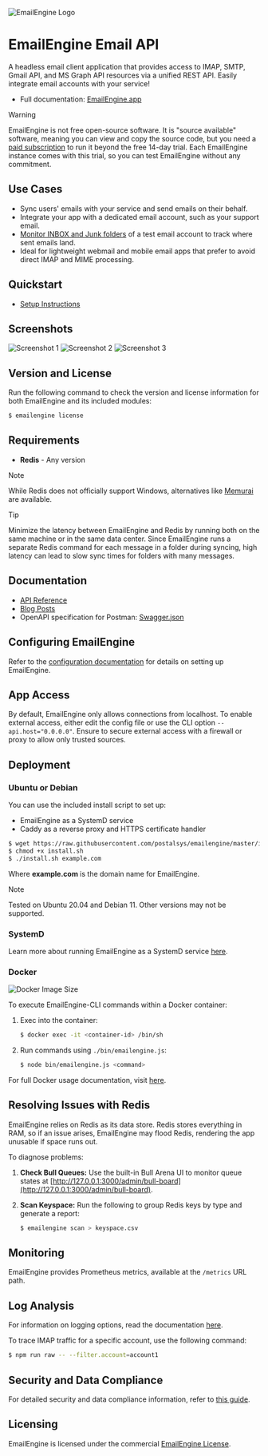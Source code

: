 ![EmailEngine Logo](https://raw.githubusercontent.com/postalsys/emailengine/master/static/logo/EmailEngine_logo_vert.png)

# EmailEngine Email API

A headless email client application that provides access to IMAP, SMTP, Gmail API, and MS Graph API resources via a unified REST API. Easily integrate email accounts with your service!

-   Full documentation: [EmailEngine.app](https://emailengine.app/)

> [!WARNING]
> EmailEngine is not free open-source software. It is "source available" software, meaning you can view and copy the source code, but you need a <a href="https://postalsys.com/plans">paid subscription</a> to run it beyond the free 14-day trial. Each EmailEngine instance comes with this trial, so you can test EmailEngine without any commitment.

## Use Cases

-   Sync users' emails with your service and send emails on their behalf.
-   Integrate your app with a dedicated email account, such as your support email.
-   [Monitor INBOX and Junk folders](https://docs.emailengine.app/measuging-inbox-spam-placement/) of a test email account to track where sent emails land.
-   Ideal for lightweight webmail and mobile email apps that prefer to avoid direct IMAP and MIME processing.

## Quickstart

-   [Setup Instructions](https://emailengine.app/set-up)

## Screenshots

![Screenshot 1](https://cldup.com/dC_4_suWrh.png)
![Screenshot 2](https://cldup.com/KibGXRw8Mm.png)
![Screenshot 3](https://cldup.com/mCxzWWjcLL.png)

## Version and License

Run the following command to check the version and license information for both EmailEngine and its included modules:

```bash
$ emailengine license
```

## Requirements

-   **Redis** - Any version

> [!NOTE]
> While Redis does not officially support Windows, alternatives like [Memurai](https://www.memurai.com/) are available.

> [!TIP]
> Minimize the latency between EmailEngine and Redis by running both on the same machine or in the same data center. Since EmailEngine runs a separate Redis command for each message in a folder during syncing, high latency can lead to slow sync times for folders with many messages.

## Documentation

-   [API Reference](https://api.emailengine.app/)
-   [Blog Posts](https://docs.emailengine.app/tag/email-engine/)
-   OpenAPI specification for Postman: [Swagger.json](https://api.emailengine.app/swagger.json)

## Configuring EmailEngine

Refer to the [configuration documentation](https://emailengine.app/configuration) for details on setting up EmailEngine.

## App Access

By default, EmailEngine only allows connections from localhost. To enable external access, either edit the config file or use the CLI option `--api.host="0.0.0.0"`. Ensure to secure external access with a firewall or proxy to allow only trusted sources.

## Deployment

### Ubuntu or Debian

You can use the included install script to set up:

-   EmailEngine as a SystemD service
-   Caddy as a reverse proxy and HTTPS certificate handler

```bash
$ wget https://raw.githubusercontent.com/postalsys/emailengine/master/install.sh
$ chmod +x install.sh
$ ./install.sh example.com
```

Where **example.com** is the domain name for EmailEngine.

> [!NOTE]
> Tested on Ubuntu 20.04 and Debian 11. Other versions may not be supported.

### SystemD

Learn more about running EmailEngine as a SystemD service [here](https://emailengine.app/system-d-service).

### Docker

![Docker Image Size](https://img.shields.io/docker/image-size/postalsys/emailengine/v2?label=Docker%20image%20size)

To execute EmailEngine-CLI commands within a Docker container:

1. Exec into the container:

    ```bash
    $ docker exec -it <container-id> /bin/sh
    ```

2. Run commands using `./bin/emailengine.js`:

    ```bash
    $ node bin/emailengine.js <command>
    ```

For full Docker usage documentation, visit [here](https://emailengine.app/docker).

## Resolving Issues with Redis

EmailEngine relies on Redis as its data store. Redis stores everything in RAM, so if an issue arises, EmailEngine may flood Redis, rendering the app unusable if space runs out.

To diagnose problems:

1. **Check Bull Queues:** Use the built-in Bull Arena UI to monitor queue states at [http://127.0.0.1:3000/admin/bull-board](http://127.0.0.1:3000/admin/bull-board).
2. **Scan Keyspace:** Run the following to group Redis keys by type and generate a report:

    ```bash
    $ emailengine scan > keyspace.csv
    ```

## Monitoring

EmailEngine provides Prometheus metrics, available at the `/metrics` URL path.

## Log Analysis

For information on logging options, read the documentation [here](https://emailengine.app/logging).

To trace IMAP traffic for a specific account, use the following command:

```bash
$ npm run raw -- --filter.account=account1
```

## Security and Data Compliance

For detailed security and data compliance information, refer to [this guide](https://docs.emailengine.app/data-compliance/).

## Licensing

EmailEngine is licensed under the commercial [EmailEngine License](./LICENSE_EMAILENGINE.txt).
